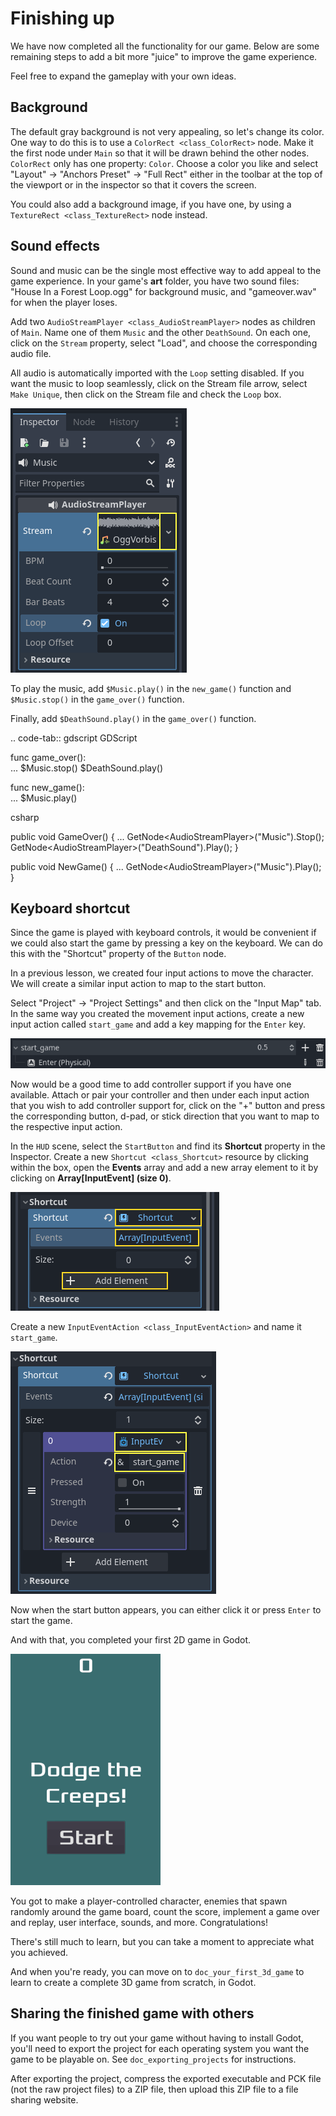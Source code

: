 # Finishing up

We have now completed all the functionality for our game. Below are some
remaining steps to add a bit more "juice" to improve the game
experience.

Feel free to expand the gameplay with your own ideas.

## Background

The default gray background is not very appealing, so let's change its
color. One way to do this is to use a `ColorRect <class_ColorRect>`
node. Make it the first node under `Main` so that it will be drawn
behind the other nodes. `ColorRect` only has one property: `Color`.
Choose a color you like and select "Layout" -&gt; "Anchors Preset" -&gt;
"Full Rect" either in the toolbar at the top of the viewport or in the
inspector so that it covers the screen.

You could also add a background image, if you have one, by using a
`TextureRect <class_TextureRect>` node instead.

## Sound effects

Sound and music can be the single most effective way to add appeal to
the game experience. In your game's **art** folder, you have two sound
files: "House In a Forest Loop.ogg" for background music, and
"gameover.wav" for when the player loses.

Add two `AudioStreamPlayer <class_AudioStreamPlayer>` nodes as children
of `Main`. Name one of them `Music` and the other `DeathSound`. On each
one, click on the `Stream` property, select "Load", and choose the
corresponding audio file.

All audio is automatically imported with the `Loop` setting disabled. If
you want the music to loop seamlessly, click on the Stream file arrow,
select `Make Unique`, then click on the Stream file and check the `Loop`
box.

![image](img/unique_resource_music.webp)

To play the music, add `$Music.play()` in the `new_game()` function and
`$Music.stop()` in the `game_over()` function.

Finally, add `$DeathSound.play()` in the `game_over()` function.

.. code-tab:: gdscript GDScript

func game\_over():  
... $Music.stop() $DeathSound.play()

func new\_game():  
... $Music.play()

csharp

public void GameOver() { ...
GetNode&lt;AudioStreamPlayer&gt;("Music").Stop();
GetNode&lt;AudioStreamPlayer&gt;("DeathSound").Play(); }

public void NewGame() { ...
GetNode&lt;AudioStreamPlayer&gt;("Music").Play(); }

## Keyboard shortcut

Since the game is played with keyboard controls, it would be convenient
if we could also start the game by pressing a key on the keyboard. We
can do this with the "Shortcut" property of the `Button` node.

In a previous lesson, we created four input actions to move the
character. We will create a similar input action to map to the start
button.

Select "Project" -&gt; "Project Settings" and then click on the "Input
Map" tab. In the same way you created the movement input actions, create
a new input action called `start_game` and add a key mapping for the
`Enter` key.

![image](img/input-mapping-start_game.webp)

Now would be a good time to add controller support if you have one
available. Attach or pair your controller and then under each input
action that you wish to add controller support for, click on the "+"
button and press the corresponding button, d-pad, or stick direction
that you want to map to the respective input action.

In the `HUD` scene, select the `StartButton` and find its **Shortcut**
property in the Inspector. Create a new `Shortcut <class_Shortcut>`
resource by clicking within the box, open the **Events** array and add a
new array element to it by clicking on **Array\[InputEvent\] (size 0)**.

![image](img/start_button_shortcut.webp)

Create a new `InputEventAction <class_InputEventAction>` and name it
`start_game`.

![image](img/start_button_shortcut2.webp)

Now when the start button appears, you can either click it or press
`Enter` to start the game.

And with that, you completed your first 2D game in Godot.

![image](img/dodge_preview.gif)

You got to make a player-controlled character, enemies that spawn
randomly around the game board, count the score, implement a game over
and replay, user interface, sounds, and more. Congratulations!

There's still much to learn, but you can take a moment to appreciate
what you achieved.

And when you're ready, you can move on to `doc_your_first_3d_game` to
learn to create a complete 3D game from scratch, in Godot.

## Sharing the finished game with others

If you want people to try out your game without having to install Godot,
you'll need to export the project for each operating system you want the
game to be playable on. See `doc_exporting_projects` for instructions.

After exporting the project, compress the exported executable and PCK
file (not the raw project files) to a ZIP file, then upload this ZIP
file to a file sharing website.
